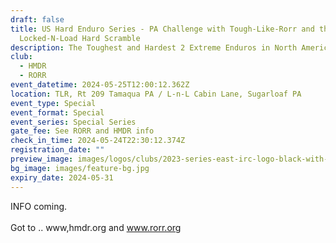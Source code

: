```yaml
---
draft: false
title: US Hard Enduro Series - PA Challenge with Tough-Like-Rorr and the
  Locked-N-Load Hard Scramble
description: The Toughest and Hardest 2 Extreme Enduros in North America
club:
  - HMDR
  - RORR
event_datetime: 2024-05-25T12:00:12.362Z
location: TLR, Rt 209 Tamaqua PA / L-n-L Cabin Lane, Sugarloaf PA
event_type: Special
event_format: Special
event_series: Special Series
gate_fee: See RORR and HMDR info
check_in_time: 2024-05-24T22:30:12.374Z
registration_date: ""
preview_image: images/logos/clubs/2023-series-east-irc-logo-black-with-color-logos.png
bg_image: images/feature-bg.jpg
expiry_date: 2024-05-31
---
```

INFO coming.\
\
Got to .. www,hmdr.org  and www.rorr.org